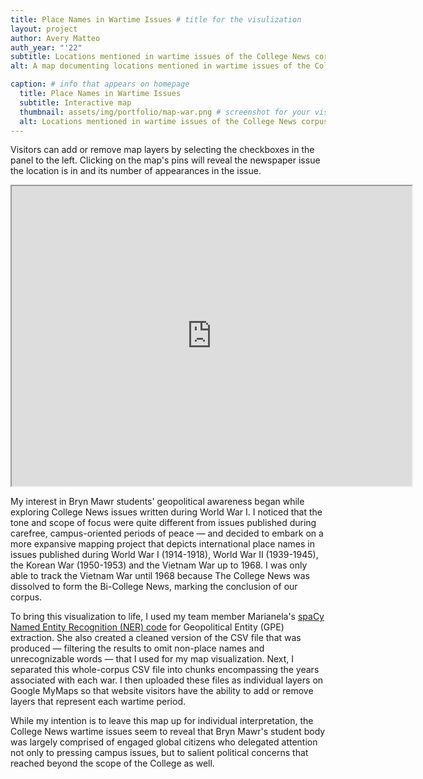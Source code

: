 ```yaml
---
title: Place Names in Wartime Issues # title for the visulization
layout: project
author: Avery Matteo 
auth_year: "'22"  
subtitle: Locations mentioned in wartime issues of the College News corpus
alt: A map documenting locations mentioned in wartime issues of the College News corpus

caption: # info that appears on homepage
  title: Place Names in Wartime Issues
  subtitle: Interactive map
  thumbnail: assets/img/portfolio/map-war.png # screenshot for your visualization. 
  alt: Locations mentioned in wartime issues of the College News corpus
---
```

Visitors can add or remove map layers by selecting the checkboxes in the panel to the left. Clicking on the map's pins will reveal the newspaper issue the location is in and its number of appearances in the issue. 

<div style="text-align: center">
<iframe src="https://www.google.com/maps/d/u/0/embed?mid=1Ep4CjIcVGGvyQXFljUXzaUUpYhjsi-iI" width="640" height="480"></iframe>
</div>

My interest in Bryn Mawr students' geopolitical awareness began while exploring College News issues written during World War I. I noticed that the tone and scope of focus were quite different from issues published during carefree, campus-oriented periods of peace — and decided to embark on a more expansive mapping project that depicts international place names in issues published during World War I (1914-1918), World War II (1939-1945), the Korean War (1950-1953) and the Vietnam War up to 1968. I was only able to track the Vietnam War until 1968 because The College News was dissolved to form the Bi-College News, marking the conclusion of our corpus.

To bring this visualization to life, I used my team member Marianela's [spaCy Named Entity Recognition (NER) code](https://github.com/digbmc/college-news/blob/main/text-mining/cn-gpe-search.py) for Geopolitical Entity (GPE) extraction. She also created a cleaned version of the CSV file that was produced — filtering the results to omit non-place names and unrecognizable words — that I used for my map visualization. Next, I separated this whole-corpus CSV file into chunks encompassing the years associated with each war. I then uploaded these files as individual layers on Google MyMaps so that website visitors have the ability to add or remove layers that represent each wartime period.

While my intention is to leave this map up for individual interpretation, the College News wartime issues seem to reveal that Bryn Mawr's student body was largely comprised of engaged global citizens who delegated attention not only to pressing campus issues, but to salient political concerns that reached beyond the scope of the College as well.
